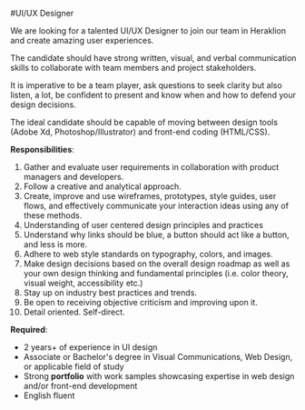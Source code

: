 #UI/UX Designer

We are looking for a talented UI/UX Designer to join our team in Heraklion and create amazing user experiences.

The candidate should have strong written, visual, and verbal communication skills to collaborate with team members and project stakeholders.

It is imperative to be a team player, ask questions to seek clarity but also listen, a lot, be confident to present and know when and how to defend your design decisions.

The ideal candidate should be capable of moving between design tools (Adobe Xd, Photoshop/Illustrator) and front-end coding (HTML/CSS).

**Responsibilities**:
1.  Gather and evaluate user requirements in collaboration with product managers and developers.
2.  Follow a creative and analytical approach.
3.  Create, improve and use wireframes, prototypes, style guides, user flows, and effectively communicate your interaction ideas using any of these methods.
4.  Understanding of user centered design principles and practices
5.  Understand why links should be blue, a button should act like a button, and less is more.
6.  Adhere to web style standards on typography, colors, and images.
7.  Make design decisions based on the overall design roadmap as well as your own design thinking and fundamental principles (i.e. color theory, visual weight, accessibility etc.)
8.  Stay up on industry best practices and trends.
9.  Be open to receiving objective criticism and improving upon it.
10.  Detail oriented. Self-direct.

**Required**:
-   2 years+ of experience in UI design
-   Associate or Bachelor's degree in Visual Communications, Web Design, or applicable field of study
-   Strong **portfolio** with work samples showcasing expertise in web design and/or front-end development
-   English fluent
